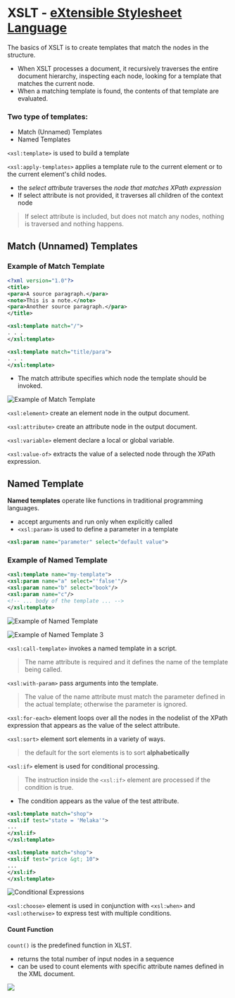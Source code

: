 # XSLT - [eXtensible Stylesheet Language](https://www.w3schools.com/xml/xsl_intro.asp)

The basics of XSLT is to create templates that match the nodes in the structure.

+ When XSLT processes a document, it recursively traverses the entire document hierarchy, inspecting each node, looking for a template that matches the current node.
+ When a matching template is found, the contents of that template are evaluated.

### Two type of templates:

 + Match (Unnamed) Templates
 + Named Templates

`<xsl:template>` is used to build a template

`<xsl:apply-templates>` applies a template rule to the current element or to the current element's child nodes.
+ the *select attribute* traverses the *node that matches XPath expression*
+ If select attribute is not provided, it traverses all children of the context node
> If select attribute is included, but does not match any nodes, nothing is traversed and nothing happens.


## Match (Unnamed) Templates

### Example of Match Template

```xml
<?xml version="1.0"?>
<title>
<para>A source paragraph.</para>
<note>This is a note.</note>
<para>Another source paragraph.</para>
</title>
```

```xml
<xsl:template match="/">
. . .
</xsl:template>
```

```xml
<xsl:template match="title/para">
. . .
</xsl:template>
```

+ The match attribute specifies which node the template should be invoked.

![Example of Match Template](./img/TCP3151-Lec5-matched-template-example.png)

`<xsl:element>` create an element node in the output document.

`<xsl:attribute>` create an attribute node in the output document.

`<xsl:variable>` element declare a local or global variable.

`<xsl:value-of>` extracts the value of a selected node through the XPath expression.

## Named Template

**Named templates** operate like functions in traditional programming languages.

+ accept arguments and run only when explicitly called
+ `<xsl:param>` is used to define a parameter in a template
```xml
<xsl:param name="parameter" select="default value">
```

### Example of Named Template

```xml
<xsl:template name="my-template">
<xsl:param name="a" select="'false'"/>
<xsl:param name="b" select="book"/>
<xsl:param name="c"/>
<!-- ... body of the template ... -->
</xsl:template>
```

![Example of Named Template](./img/TCP3151-Lec5-named-template-example.png)

![Example of Named Template 3](./img/TCP3151-Lec5-named-template-example2.png)

`<xsl:call-template>` invokes a named template in a script.
>The name attribute is required and it defines the name of the template being called.

`<xsl:with-param>` pass arguments into the template.
> The value of the name attribute must match the parameter defined in the actual template; otherwise the parameter is ignored.

`<xsl:for-each>` element loops over all the nodes in the nodelist of the XPath expression that appears as the value of the select attribute.

`<xsl:sort>` element sort elements in a variety of ways.
> the default for the sort elements is to sort **alphabetically**

`<xsl:if>` element is used for conditional processing.
> The instruction inside the `<xsl:if>` element are processed if the condition is true.

+ The condition appears as the value of the test attribute.
```xml
<xsl:template match="shop">
<xsl:if test="state = 'Melaka'">
...
</xsl:if>
</xsl:template>
```

```xml
<xsl:template match="shop">
<xsl:if test="price &gt; 10">
...
</xsl:if>
</xsl:template>
```

![Conditional Expressions](./img/TCP3151-Lec5-named-template-conditional-expression.png)

`<xsl:choose>` element is used in conjunction with `<xsl:when>` and `<xsl:otherwise>` to express test with multiple conditions.

#### Count Function

`count()` is the predefined function in XLST.
 + returns the total number of input nodes in a sequence
 + can be used to count elements with specific attribute names defined in the XML document.

![](./img/TCP3151-Lec5-count-function-example.png)